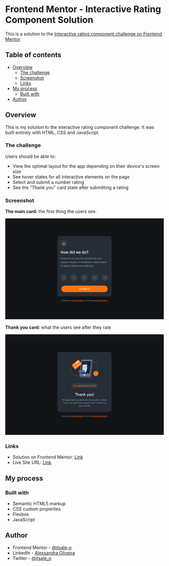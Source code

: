 # Frontend Mentor - Interactive Rating Component Solution

This is a solution to the [Interactive rating component challenge on Frontend Mentor](https://www.frontendmentor.io/challenges/interactive-rating-component-koxpeBUmI). 

## Table of contents

- [Overview](#overview)
  - [The challenge](#the-challenge)
  - [Screenshot](#screenshot)
  - [Links](#links)
- [My process](#my-process)
  - [Built with](#built-with)
- [Author](#author)
  
## Overview

This is my solution to the interactive rating component challenge. It was built entirely with HTML, CSS and JavaScript.

### The challenge

Users should be able to:

- View the optimal layout for the app depending on their device's screen size
- See hover states for all interactive elements on the page
- Select and submit a number rating
- See the "Thank you" card state after submitting a rating

### Screenshot

**The main card:** the first thing the users see.

<div align="center">

![](images/solution.png)

</div>

**Thank you card:** what the users see after they rate

<div align="center">

![](images/solution-ty-card.png)

</div>

### Links

- Solution on Frontend Mentor: [Link](https://www.frontendmentor.io/solutions/interactive-rating-component-solution-B5Gehuiar4)
- Live Site URL: [Link](https://itsale-o.github.io/interactive-rating-component/)

## My process

### Built with

- Semantic HTML5 markup
- CSS custom properties
- Flexbox
- JavaScript

## Author

- Frontend Mentor - [@itsale-o](https://www.frontendmentor.io/profile/itsale-o)
- LinkedIn - [Alessandra Oliveira](https://www.linkedin.com/in/alessandra-santos-oliveira/)
- Twitter - [@itsale_o](https://twitter.com/itsale_o)
